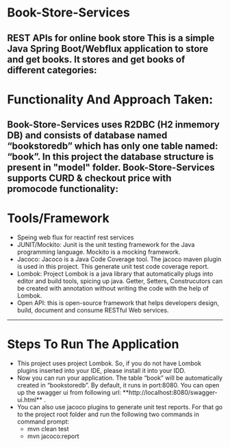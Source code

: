 # Book-Store-Services
REST APIs for online book store
This is a simple Java Spring Boot/Webflux application to store and get books. It stores and get books of different categories:
---
# Functionality And Approach Taken:
Book-Store-Services uses R2DBC (H2 inmemory DB) and consists of database named “bookstoredb” which has only one table named: “book”. In this project the database structure is present in "model" folder.
Book-Store-Services  supports CURD & checkout price with promocode functionality:
---
# Tools/Framework
<ul>
<li>Speing web flux for reactinf rest services</li>
<li>JUNIT/Mockito: Junit is the unit testing framework for the Java programming language. Mockito is a mocking framework.</li>
<li>Jacoco: Jacoco is a Java Code Coverage tool. The jacoco maven plugin is used in this project. This generate unit test code coverage report.</li>
<li>Lombok: Project Lombok is a java library that automatically plugs into editor and build tools, spicing up java. Getter, Setters, Construcutors can be created with annotation without writing the code with the help of Lombok.</li>
<li>Open API: this is open-source framework that helps developers design, build, document and consume RESTful Web services.</li>
</ul>

---
# Steps To Run The Application
<ul>
<li>This project uses project Lombok. So, if you do not have Lombok plugins inserted into your IDE, please install it into your IDD.</li>
<li>Now you can run your application. The table “book” will be automatically created in “bookstoredb”. By default, it runs in port:8080. You can open up the swagger ui from  following url: **http://localhost:8080/swagger-ui.html** .</li>
<li>You can also use jacoco plugins to generate unit test reports. For that go to the project root folder and run the following two commands in command prompt:
    <ul><li>mvn clean test</li>
    <li>mvn jacoco:report</li>
    </ul>    
</li>
</ul>
